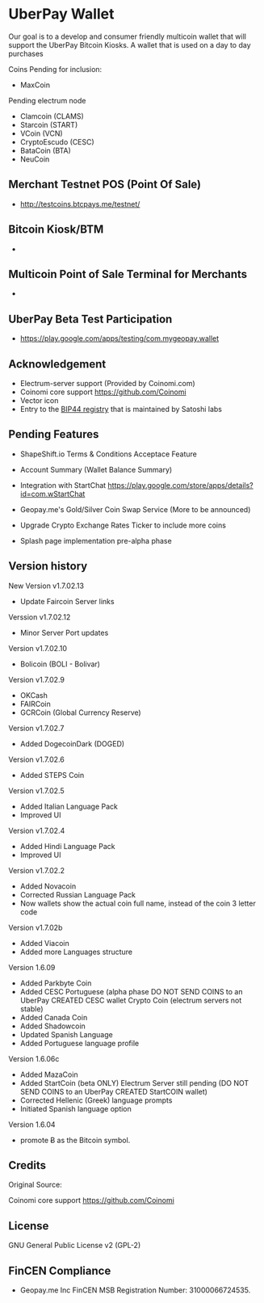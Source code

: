UberPay Wallet
===============

Our goal is to a develop and consumer friendly multicoin wallet that will support the UberPay Bitcoin Kiosks. A wallet that is used on a day to day purchases


Coins Pending for inclusion:

- MaxCoin

Pending electrum node

- Clamcoin (CLAMS)
- Starcoin (START)
- VCoin (VCN)
- CryptoEscudo (CESC)
- BataCoin (BTA)
- NeuCoin


## Merchant Testnet POS (Point Of Sale)

- http://testcoins.btcpays.me/testnet/

## Bitcoin Kiosk/BTM
-

## Multicoin Point of Sale Terminal for Merchants

-

## UberPay Beta Test Participation

- https://play.google.com/apps/testing/com.mygeopay.wallet

## Acknowledgement

* Electrum-server support (Provided by Coinomi.com)
* Coinomi core support https://github.com/Coinomi
* Vector icon
* Entry to the [BIP44 registry](https://github.com/satoshilabs/docs/blob/master/slips/slip-0044.rst) that is maintained by Satoshi labs

## Pending Features

- ShapeShift.io Terms & Conditions Acceptace Feature
- Account Summary (Wallet Balance Summary)
- Integration with StartChat https://play.google.com/store/apps/details?id=com.wStartChat
- Geopay.me's Gold/Silver Coin Swap Service (More to be announced)
- Upgrade Crypto Exchange Rates Ticker to include more coins

- Splash page implementation pre-alpha phase


## Version history

New Version v1.7.02.13

- Update Faircoin Server links

Verssion v1.7.02.12

- Minor Server Port updates

Version v1.7.02.10

- Bolicoin (BOLI - Bolivar)

Version v1.7.02.9

- OKCash
- FAIRCoin
- GCRCoin (Global Currency Reserve)

Version v1.7.02.7

- Added DogecoinDark (DOGED)

Version v1.7.02.6

- Added STEPS Coin


Version v1.7.02.5

- Added Italian Language Pack
- Improved UI


Version v1.7.02.4

- Added Hindi Language Pack
- Improved UI


Version v1.7.02.2

- Added Novacoin
- Corrected Russian Language Pack
- Now wallets show the actual coin full name, instead of the coin 3 letter code


Version v1.7.02b

- Added Viacoin
- Added more Languages structure

Version 1.6.09

- Added Parkbyte Coin
- Added CESC Portuguese (alpha phase DO NOT SEND COINS to an UberPay CREATED CESC wallet Crypto Coin (electrum servers not stable)
- Added Canada Coin
- Added Shadowcoin
- Updated Spanish Language
- Added Portuguese language profile


Version 1.6.06c

- Added MazaCoin
- Added StartCoin (beta ONLY) Electrum Server still pending (DO NOT SEND COINS to an UberPay CREATED StartCOIN wallet)
- Corrected Hellenic (Greek) language prompts
- Initiated Spanish language option

Version 1.6.04
-  promote Ƀ as the Bitcoin symbol.

## Credits

Original Source:

Coinomi core support https://github.com/Coinomi

## License

GNU General Public License v2 (GPL-2)

## FinCEN Compliance

- Geopay.me Inc FinCEN MSB Registration Number: 31000066724535.
